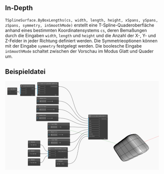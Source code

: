 <!--- Autodesk.DesignScript.Geometry.TSpline.TSplineSurface.ByBoxLengths(cs, width, length, height, xSpans, ySpans, zSpans, symmetry, inSmoothMode)
<!--- VFK33PBU2AHJIHDOMW3NS2YJNGRTQADZ2RUGALOLEWRXK4DM4DTA --->
## In-Depth
`TSplineSurface.ByBoxLengths(cs, width, length, height, xSpans, ySpans, zSpans, symmetry, inSmoothMode)` erstellt eine T-Spline-Quaderoberfläche anhand eines bestimmten Koordinatensystems `cs`, deren Bemaßungen durch die Eingaben `width`, `length` und `height` und die Anzahl der X-, Y- und Z-Felder in jeder Richtung definiert werden. Die Symmetrieoptionen können mit der Eingabe `symmetry` festgelegt werden. Die boolesche Eingabe `inSmoothMode` schaltet zwischen der Vorschau im Modus Glatt und Quader um.

## Beispieldatei

![Example](./VFK33PBU2AHJIHDOMW3NS2YJNGRTQADZ2RUGALOLEWRXK4DM4DTA_img.jpg)
